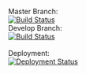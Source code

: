 Master Branch:<br />
[![Build Status](https://pingdong.visualstudio.com/Common%20Library/_apis/build/status/library/dotnet/pingdong.cleanarchitect.core.testing?branchName=master)](https://pingdong.visualstudio.com/Common%20Library/_build/latest?definitionId=18&branchName=master)<br />
Develop Branch:<br />
[![Build Status](https://pingdong.visualstudio.com/Common%20Library/_apis/build/status/library/dotnet/pingdong.cleanarchitect.core.testing?branchName=develop)](https://pingdong.visualstudio.com/Common%20Library/_build/latest?definitionId=18&branchName=develop)<br />
<br />
Deployment:<br />
[![Deployment Status](https://pingdong.vsrm.visualstudio.com/_apis/public/Release/badge/b57e1bf9-2061-450c-b27e-4c0fc8307b1a/11/11)](https://pingdong.visualstudio.com/Common%20Library/_release?view=all&definitionId=11)
